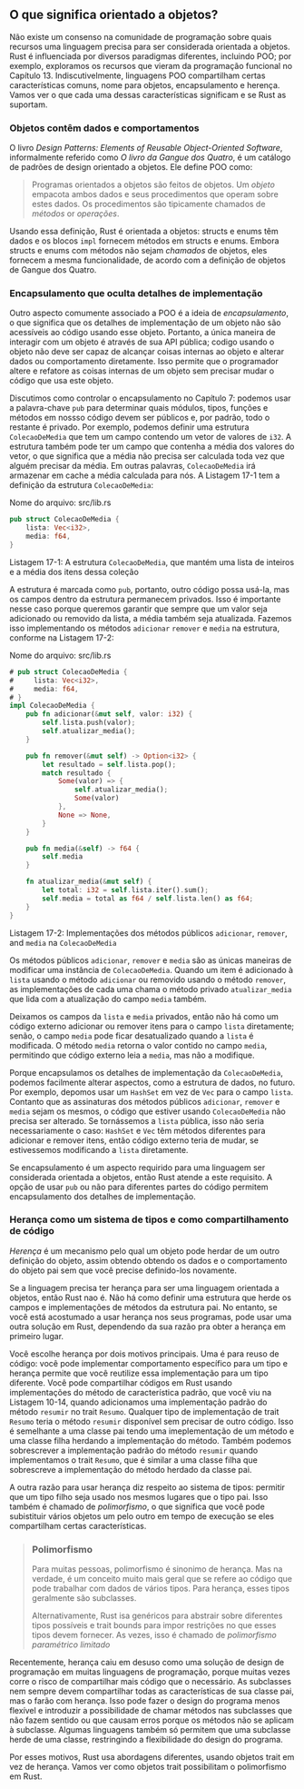 ## O que significa orientado a objetos?

Não existe um consenso na comunidade de programação sobre quais recursos uma
linguagem precisa para ser considerada orientada a objetos. Rust é influenciada por diversos
paradigmas diferentes, incluindo POO; por exemplo, exploramos os
recursos que vieram da programação funcional no Capítulo 13. Indiscutivelmente, linguagens POO
compartilham certas características comuns, nome para objetos, encapsulamento
e herença. Vamos ver o que cada uma dessas características significam e
se Rust as suportam.

### Objetos contêm dados e comportamentos

O livro *Design Patterns: Elements of Reusable Object-Oriented Software*,
informalmente referido como *O livro da Gangue dos Quatro*, é um catálogo de
padrões de design orientado a objetos. Ele define POO como:

> Programas orientados a objetos são feitos de objetos. Um *objeto* empacota ambos
> dados e seus procedimentos que operam sobre estes dados. Os procedimentos são
> tipicamente chamados de *métodos* or *operações*.

Usando essa definição, Rust é orientada a objetos: structs e enums têm dados
e os blocos `impl` fornecem métodos em structs e enums. Embora structs e
enums com métodos não sejam *chamados* de objetos, eles fornecem a mesma
funcionalidade, de acordo com a definição de objetos de Gangue dos Quatro.

### Encapsulamento que oculta detalhes de implementação

Outro aspecto comumente associado a POO é a ideia de *encapsulamento*,
o que significa que os detalhes de implementação de um objeto não são acessíveis ao
código usando esse objeto. Portanto, a única maneira de interagir com um objeto é 
através de sua API pública; codigo usando o objeto não deve ser capaz de alcançar
coisas internas ao objeto e alterar dados ou comportamento diretamente. Isso permite que o
programador altere e refatore as coisas internas de um objeto sem precisar
mudar o código que usa este objeto.

Discutimos como controlar o encapsulamento no Capítulo 7: podemos usar a palavra-chave `pub`
para determinar quais módulos, tipos, funções e métodos em nossso código
devem ser públicos e, por padrão, todo o restante é privado. Por exemplo,
podemos definir uma estrutura `ColecaoDeMedia` que tem um campo contendo um vetor de
valores de `i32`. A estrutura também pode ter um campo que contenha a média dos
valores do vetor, o que significa que a média não precisa ser calculada
toda vez que alguém precisar da média. Em outras palavras, `ColecaoDeMedia` irá
armazenar em cache a média calculada para nós. A Listagem 17-1 tem a definição da
estrutura `ColecaoDeMedia`:

<span class="filename">Nome do arquivo: src/lib.rs</span>

```rust
pub struct ColecaoDeMedia {
    lista: Vec<i32>,
    media: f64,
}
```

<span class="caption">Listagem 17-1: A estrutura `ColecaoDeMedia`, que
mantém uma lista de inteiros e a média dos itens dessa
coleção</span>

A estrutura é marcada como `pub`, portanto, outro código possa usá-la, mas os campos dentro
da estrutura permanecem privados. Isso é importante nesse caso porque queremos
garantir que sempre que um valor seja adicionado ou removido da lista, a média também seja
atualizada. Fazemos isso implementando os métodos `adicionar` `remover` e `media`
na estrutura, conforme na Listagem 17-2:

<span class="filename">Nome do arquivo: src/lib.rs</span>

```rust
# pub struct ColecaoDeMedia {
#     lista: Vec<i32>,
#     media: f64,
# }
impl ColecaoDeMedia {
    pub fn adicionar(&mut self, valor: i32) {
        self.lista.push(valor);
        self.atualizar_media();
    }

    pub fn remover(&mut self) -> Option<i32> {
        let resultado = self.lista.pop();
        match resultado {
            Some(valor) => {
                self.atualizar_media();
                Some(valor)
            },
            None => None,
        }
    }

    pub fn media(&self) -> f64 {
        self.media
    }

    fn atualizar_media(&mut self) {
        let total: i32 = self.lista.iter().sum();
        self.media = total as f64 / self.lista.len() as f64;
    }
}
```

<span class="caption">Listagem 17-2: Implementações dos métodos públicos
`adicionar`, `remover`, and `media` na `ColecaoDeMedia`</span>

Os métodos públicos `adicionar`, `remover` e `media` são as únicas maneiras de modificar
uma instância de `ColecaoDeMedia`. Quando um item é adicionado à `lista` usando o
método `adicionar` ou removido usando o método `remover`, as implementações de cada uma
chama o método privado `atualizar_media` que lida com a atualização do
campo `media` também.

Deixamos os campos da `lista` e `media` privados, então não há como um
código externo adicionar ou remover itens para o campo `lista` diretamente; senão,
o campo `media` pode ficar desatualizado quando a `lista` é modificada. O método `media`
retorna o valor contido no campo `media`, permitindo que código externo
leia a `media`, mas não a modifique.

Porque encapsulamos os detalhes de implementação da `ColecaoDeMedia`,
podemos facilmente alterar aspectos, como a estrutura de dados, no futuro. Por
exemplo,  depomos usar um `HashSet` em vez de `Vec` para o campo `lista`. Contanto
que as assinaturas dos métodos públicos `adicionar`, `remover` e `media`
sejam os mesmos, o código que estiver usando `ColecaoDeMedia` não precisa ser alterado. Se tornássemos
a `lista` pública, isso não seria necessariamente o caso: `HashSet`
e `Vec` têm métodos diferentes para adicionar e remover itens, então código externo
teria de mudar, se estivessemos modificando a `lista` diretamente.

Se encapsulamento é um aspecto requirido para uma linguagem ser considerada orientada
a objetos, então Rust atende a este requisito. A opção de usar `pub` ou não para
diferentes partes do código permitem encapsulamento dos detalhes de implementação.

### Herança como um sistema de tipos e como compartilhamento de código

*Herença* é um mecanismo pelo qual um objeto pode herdar de um outro
definição do objeto, assim obtendo obtendo os dados e o comportamento do objeto pai sem
que você precise definido-los novamente.

Se a linguagem precisa ter herança para ser uma linguagem orientada a objetos, então
Rust nao é. Não há como definir uma estrutura que herde
os campos e implementações de métodos da estrutura pai. No entanto, se você está acostumado a usar
herança nos seus programas, pode usar uma outra solução em Rust,
dependendo da sua razão pra obter a herança em primeiro lugar.

Você escolhe herança por dois motivos principais. Uma é para reuso de código: você pode
implementar comportamento específico para um tipo e herança permite que você
reutilize essa implementação para um tipo diferente.  Você pode compartilhar códigos em Rust usando
implementações do método de característica padrão, que você viu na Listagem 10-14,
quando adicionamos uma implementação padrão do método `resumir` no
trait `Resumo`. Qualquer tipo de implementação de trait `Resumo` teria o
método `resumir` disponível sem precisar de outro código. Isso é semelhante a
uma classe pai tendo uma imeplementação de um método e uma classe filha
herdando a implementação do método. Também podemos sobrescrever a
implementação padrão do método `resumir` quando implementamos o
trait `Resumo`, que é similar a uma classe filha que sobrescreve a
implementação do método herdado da classe pai.

A outra razão para usar herança diz respeito ao sistema de tipos: permitir que um
tipo filho seja usado nos mesmos lugares que o tipo pai. Isso também é
chamado de *polimorfismo*, o que significa que você pode subistituir vários objetos um pelo
outro em tempo de execução se eles compartilham certas características.

> ### Polimorfismo
>
> Para muitas pessoas, polimorfismo é sinonimo de herança. Mas 
> na verdade, é um conceito muito mais geral que se refere ao código que pode trabalhar com dados
> de vários tipos. Para herança, esses tipos geralmente são subclasses.
>
> Alternativamente, Rust isa genéricos para abstrair sobre diferentes tipos possíveis e
>trait bounds para impor restrições no que esses tipos devem fornecer. As vezes,
> isso é chamado de *polimorfismo paramétrico limitado*

Recentemente, herança caiu em desuso como uma solução de design de programação
em muitas linguagens de programação, porque muitas vezes corre o risco de compartilhar mais código
que o necessário. As subclasses nem sempre devem compartilhar todas as características de sua
classe pai, mas o farão com herança. Isso pode fazer o design do programa
menos flexível e introduzir a possibilidade de chamar métodos nas subclasses
que não fazem sentido ou que causam erros porque os métodos não se aplicam
à subclasse. Algumas linguagens também só permitem que uma subclasse herde de
uma classe, restringindo a flexibilidade do design do programa.

Por esses motivos, Rust usa abordagens diferentes, usando objetos trait em vez
de herança. Vamos ver como objetos trait possibilitam o polimorfismo em Rust.
